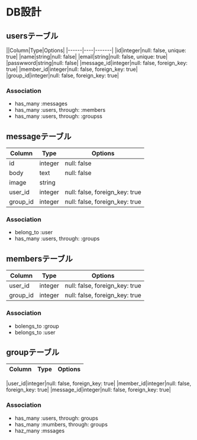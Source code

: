 # DB設計

## usersテーブル
||Column|Type|Options|
|------|----|-------|
|id|integer|null: false, unique: true|
|name|string|null: false|
|email|string|null: false, unique: true|
|passwword|string|null: false|
|message_id|integer|null: false, foreign_key: true|
|member_id|integer|null: false, foreign_key: true|
|group_id|integer|null: false, foreign_key: true|

### Association
- has_many :messages
- has_many :users, through: :members
- has_many :users, through: :groupss

## messageテーブル
|Column|Type|Options|
|------|----|-------|
|id|integer|null: false|
|body|text|null: false|
|image|string|
|user_id|integer|null: false, foreign_key: true|
|group_id|integer|null: false, foreign_key: true|


### Association
- belong_to :user
- has_many :users, through: :groups

## membersテーブル

|Column|Type|Options|
|------|----|-------|
|user_id|integer|null: false, foreign_key: true|
|group_id|integer|null: false, foreign_key: true|

### Association
- bolengs_to :group
- belongs_to :user

## groupテーブル

|Column|Type|Options|
|------|----|-------|

|user_id|integer|null: false, foreign_key: true|
|member_id|integer|null: false, foreign_key: true|
|message_id|integer|null: false, foreign_key: true|

### Association
- has_many :users, through: groups  
- has_many :mumbers, through: groups
- haz_many :mssages
